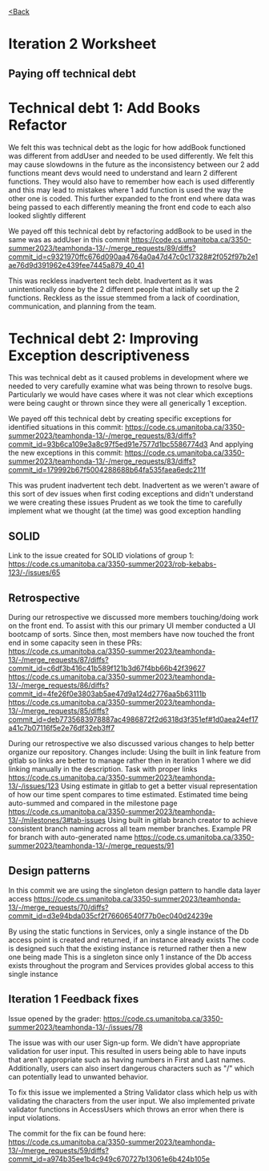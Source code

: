 [<Back](./../README.md)

# Iteration 2 Worksheet

## Paying off technical debt
# Technical debt 1: Add Books Refactor
We felt this was technical debt as the logic for how addBook functioned was different from addUser and needed to be used differently.
We felt this may cause slowdowns in the future as the inconsistency between our 2 add functions meant devs would need to understand and learn 2 different functions.
They would also have to remember how each is used differently and this may lead to mistakes where 1 add function is used the way the other one is coded.
This further expanded to the front end where data was being passed to each differently meaning the front end code to each also looked slightly different

We payed off this technical debt by refactoring addBook to be used in the same was as addUser in this commit https://code.cs.umanitoba.ca/3350-summer2023/teamhonda-13/-/merge_requests/89/diffs?commit_id=c9321970ffc676d090aa4764a0a47d47c0c17328#2f052f97b2e1ae76d9d391962e439fee7445a879_40_41

This was reckless inadvertent tech debt. 
Inadvertent as it was unintentionally done by the 2 different people that initially set up the 2 functions.
Reckless as the issue stemmed from a lack of coordination, communication, and planning from the team.

# Technical debt 2: Improving Exception descriptiveness
This was technical debt as it caused problems in development where we needed to very carefully examine what was being thrown to resolve bugs.
Particularly we would have cases where it was not clear which exceptions were being caught or thrown since they were all generically 1 exception.

We payed off this technical debt by creating specific exceptions for identified situations in this commit: https://code.cs.umanitoba.ca/3350-summer2023/teamhonda-13/-/merge_requests/83/diffs?commit_id=93b6ca109e3a8c97f5ed91e7577d1bc5586774d3
And applying the new exceptions in this commit: https://code.cs.umanitoba.ca/3350-summer2023/teamhonda-13/-/merge_requests/83/diffs?commit_id=179992b67f5004288688b64fa535faea6edc211f

This was prudent inadvertent tech debt.
Inadvertent as we weren't aware of this sort of dev issues when first coding exceptions and didn't understand we were creating these issues
Prudent as we took the time to carefully implement what we thought (at the time) was good exception handling

## SOLID
Link to the issue created for SOLID violations of group 1:
https://code.cs.umanitoba.ca/3350-summer2023/rob-kebabs-123/-/issues/65

## Retrospective
During our retrospective we discussed more members touching/doing work on the front end. To assist with this our primary UI member conducted a UI bootcamp of sorts.
Since then, most members have now touched the front end in some capacity seen in these PRs:
https://code.cs.umanitoba.ca/3350-summer2023/teamhonda-13/-/merge_requests/87/diffs?commit_id=c6df3b416c41b589f121b3d67f4bb66b42f39627
https://code.cs.umanitoba.ca/3350-summer2023/teamhonda-13/-/merge_requests/86/diffs?commit_id=4fe26f0e3803ab5ae47d9a124d2776aa5b63111b
https://code.cs.umanitoba.ca/3350-summer2023/teamhonda-13/-/merge_requests/85/diffs?commit_id=deb7735683978887ac4986872f2d6318d3f351ef#1d0aea24ef17a41c7b07116f5e2e76df32eb3ff7

During our retrospective we also discussed various changes to help better organize our repository.
Changes include: 
Using the built in link feature from gitlab so links are better to manage rather then in iteration 1 where we did linking manually in the description. Task with proper links https://code.cs.umanitoba.ca/3350-summer2023/teamhonda-13/-/issues/123
Using estimate in gitlab to get a better visual representation of how our time spent compares to time estimated. Estimated time being auto-summed and compared in the milestone page https://code.cs.umanitoba.ca/3350-summer2023/teamhonda-13/-/milestones/3#tab-issues
Using built in gitlab branch creator to achieve consistent branch naming across all team member branches. Example PR for branch with auto-generated name https://code.cs.umanitoba.ca/3350-summer2023/teamhonda-13/-/merge_requests/91

## Design patterns
In this commit we are using the singleton design pattern to handle data layer access
https://code.cs.umanitoba.ca/3350-summer2023/teamhonda-13/-/merge_requests/70/diffs?commit_id=d3e94bda035cf2f76606540f77b0ec040d24239e

By using the static functions in Services, only a single instance of the Db access point is created and returned, if an instance already exists
The code is designed such that the existing instance is returned rather then a new one being made
This is a singleton since only 1 instance of the Db access exists throughout the program and Services provides global access to this single instance

## Iteration 1 Feedback fixes
Issue opened by the grader: https://code.cs.umanitoba.ca/3350-summer2023/teamhonda-13/-/issues/78

The issue was with our user Sign-up form. We didn't have appropriate validation for user input. This resulted in users being able to have inputs that aren't appropriate such as having numbers in First and Last names. Additionally, users can also insert dangerous characters such as "/" which can potentially lead to unwanted behavior.

To fix this issue we implemented a String Validator class which help us with validating the characters from the user input. We also implemented private validator functions in AccessUsers which throws an error when there is input violations.

The commit for the fix can be found here:
https://code.cs.umanitoba.ca/3350-summer2023/teamhonda-13/-/merge_requests/59/diffs?commit_id=a974b35ee1b4c949c670727b13061e6b424b105e